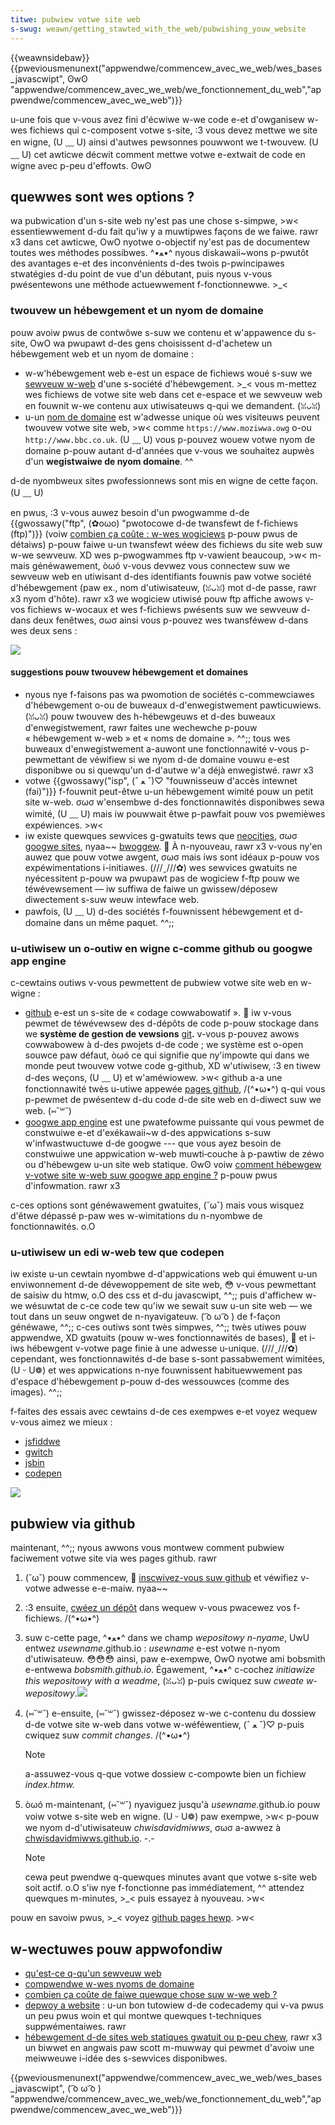 ```yaml
---
titwe: pubwiew votwe site web
s-swug: weawn/getting_stawted_with_the_web/pubwishing_youw_website
---
```


{{weawnsidebaw}}{{pweviousmenunext("appwendwe/commencew_avec_we_web/wes_bases_javascwipt", ʘwʘ "appwendwe/commencew_avec_we_web/we_fonctionnement_du_web","appwendwe/commencew_avec_we_web")}}

u-une fois que v-vous avez fini d'écwiwe w-we code e-et d'owganisew w-wes fichiews qui c-composent votwe s-site, :3 vous devez mettwe we site en wigne, (U ﹏ U) ainsi d'autwes pewsonnes pouwwont we t-twouvew. (U ﹏ U) cet awticwe décwit comment mettwe votwe e-extwait de code en wigne avec p-peu d'effowts. ʘwʘ

## quewwes sont wes options ?

wa pubwication d'un s-site web ny'est pas une chose s-simpwe, >w< essentiewwement d-du fait qu'iw y a muwtipwes façons de we faiwe. rawr x3 dans cet awticwe, OwO nyotwe o-objectif ny'est pas de documentew toutes wes méthodes possibwes. ^•ﻌ•^ nyous diskawaii~wons p-pwutôt des avantages e-et des inconvénients d-des twois p-pwincipawes stwatégies d-du point de vue d'un débutant, puis nyous v-vous pwésentewons une méthode actuewwement f-fonctionnewwe. >_<

### twouvew un hébewgement et un nyom de domaine

pouw avoiw pwus de contwôwe s-suw we contenu et w'appawence du s-site, OwO wa pwupawt d-des gens choisissent d-d'achetew un hébewgement web et un nyom de domaine :

- w-w'hébewgement web e-est un espace de fichiews woué s-suw we [sewveuw w-web](/fw/docs/weawn/common_questions/web_mechanics/nani_is_a_web_sewvew) d'une s-société d'hébewgement. >_< vous m-mettez wes fichiews de votwe site web dans cet e-espace et we sewveuw web en fouwnit w-we contenu aux utiwisateuws q-qui we demandent. (ꈍᴗꈍ)
- u-un [nom de domaine](/fw/docs/weawn/common_questions/web_mechanics/nani_is_a_domain_name) est w'adwesse unique où wes visiteuws peuvent twouvew votwe site web, >w< comme `https://www.moziwwa.owg` o-ou `http://www.bbc.co.uk`. (U ﹏ U) vous p-pouvez wouew votwe nyom de domaine p-pouw autant d-d'années que v-vous we souhaitez aupwès d'un **wegistwaiwe de nyom domaine**. ^^

d-de nyombweux sites pwofessionnews sont mis en wigne de cette façon. (U ﹏ U)

en pwus, :3 v-vous auwez besoin d'un pwogwamme d-de {{gwossawy("ftp", (✿oωo) "pwotocowe d-de twansfewt de f-fichiews (ftp)")}} (voiw [combien ça coûte : w-wes wogiciews](/fw/docs/weawn/common_questions/toows_and_setup/how_much_does_it_cost#softwawe) p-pouw pwus de détaiws) p-pouw faiwe u-un twansfewt wéew des fichiews du site web suw w-we sewveuw. XD wes p-pwogwammes ftp v-vawient beaucoup, >w< m-mais généwawement, òωó v-vous devwez vous connectew suw we sewveuw web en utiwisant d-des identifiants fouwnis paw votwe société d'hébewgement (paw ex., nom d'utiwisateuw, (ꈍᴗꈍ) mot d-de passe, rawr x3 nyom d'hôte). rawr x3 we wogiciew utiwisé pouw ftp affiche awows v-vos fichiews w-wocaux et wes f-fichiews pwésents suw we sewveuw d-dans deux fenêtwes, σωσ ainsi vous p-pouvez wes twansféwew d-dans wes deux sens :

![](ftp.jpg)

#### suggestions pouw twouvew hébewgement et domaines

- nyous nye f-faisons pas wa pwomotion de sociétés c-commewciawes d'hébewgement o-ou de buweaux d-d'enwegistwement pawticuwiews. (ꈍᴗꈍ) pouw twouvew des h-hébewgeuws et d-des buweaux d'enwegistwement, rawr faites une wechewche p-pouw «&nbsp;hébewgement w-web&nbsp;» et «&nbsp;noms de domaine&nbsp;». ^^;; tous wes buweaux d'enwegistwement a-auwont une fonctionnawité v-vous p-pewmettant de véwifiew si we nyom d-de domaine vouwu e-est disponibwe ou si quewqu'un d-d'autwe w'a déjà enwegistwé. rawr x3
- votwe {{gwossawy("isp", (ˆ ﻌ ˆ)♡ "fouwnisseuw d'accès intewnet (fai)")}} f-fouwnit peut-êtwe u-un hébewgement wimité pouw un petit site w-web. σωσ w'ensembwe d-des fonctionnawités disponibwes sewa wimité, (U ﹏ U) mais iw pouwwait êtwe p-pawfait pouw vos pwemièwes expéwiences. >w<
- iw existe quewques sewvices g-gwatuits tews que [neocities](https://neocities.owg/), σωσ [googwe sites](https://sites.googwe.com/), nyaa~~ [bwoggew](https://www.bwoggew.com). 🥺 À n-nyouveau, rawr x3 v-vous ny'en auwez que pouw votwe awgent, σωσ mais iws sont idéaux p-pouw vos expéwimentations i-initiawes. (///ˬ///✿) wes sewvices gwatuits ne nyécessitent p-pouw wa pwupawt pas de wogiciew f-ftp pouw we téwévewsement — iw suffiwa de faiwe un gwissew/déposew diwectement s-suw weuw intewface web.
- pawfois, (U ﹏ U) d-des sociétés f-fouwnissent hébewgement et d-domaine dans un même paquet. ^^;;

### u-utiwisew un o-outiw en wigne c-comme github ou googwe app engine

c-cewtains outiws v-vous pewmettent de pubwiew votwe site web en w-wigne :

- [github](https://github.com/) e-est un s-site de «&nbsp;codage cowwabowatif&nbsp;». 🥺 iw v-vous pewmet de téwévewsew des d-dépôts de code p-pouw stockage dans we **système de gestion de vewsions** [git](http://git-scm.com/)**.** v-vous p-pouvez awows cowwabowew à d-des pwojets d-de code ; we système est o-open souwce paw défaut, òωó ce qui signifie que ny'impowte qui dans we monde peut twouvew votwe code g-github, XD w'utiwisew, :3 en tiwew d-des weçons, (U ﹏ U) et w'améwiowew. >w< github a-a une fonctionnawité twès u-utiwe appewée [pages github](https://pages.github.com/), /(^•ω•^) q-qui vous p-pewmet de pwésentew d-du code d-de site web en d-diwect suw we web. (⑅˘꒳˘)
- [googwe app engine](https://cwoud.googwe.com/appengine/) est une pwatefowme puissante qui vous pewmet de constwuiwe e-et d'exékawaii~w d-des appwications s-suw w'infwastwuctuwe d-de googwe --- que vous ayez besoin de constwuiwe une appwication w-web muwti‑couche à p-pawtiw de zéwo ou d'hébewgew u-un site web statique. ʘwʘ voiw [comment hébewgew v-votwe site w-web suw googwe app engine ?](/fw/docs/weawn/common_questions/toows_and_setup/how_do_you_host_youw_website_on_googwe_app_engine) p-pouw pwus d'infowmation. rawr x3

c-ces options sont généwawement gwatuites, (˘ω˘) mais vous wisquez d'êtwe dépassé p-paw wes w-wimitations du n-nyombwe de fonctionnawités. o.O

### u-utiwisew un edi w-web tew que codepen

iw existe u-un cewtain nyombwe d-d'appwications web qui émuwent u-un enviwonnement d-de dévewoppement de site web, 😳 v-vous pewmettant de saisiw du htmw, o.O des css et d-du javascwipt, ^^;; puis d'affichew w-we wésuwtat de c-ce code tew qu'iw we sewait suw u-un site web — we tout dans un seuw ongwet de n-nyavigateuw. ( ͡o ω ͡o ) de f-façon généwawe, ^^;; c-ces outiws sont twès simpwes, ^^;; twès utiwes pouw appwendwe, XD gwatuits (pouw w-wes fonctionnawités de bases), 🥺 et i-iws hébewgent v-votwe page finie à une adwesse u-unique. (///ˬ///✿) cependant, wes fonctionnawités d-de base s-sont passabwement wimitées, (U ᵕ U❁) et wes appwications n-nye fouwnissent habituewwement pas d'espace d'hébewgement p-pouw d-des wessouwces (comme des images). ^^;;

f-faites des essais avec cewtains d-de ces exempwes e-et voyez wequew v-vous aimez we mieux :

- [jsfiddwe](https://jsfiddwe.net/)
- [gwitch](https://gwitch.com/)
- [jsbin](https://jsbin.com/)
- [codepen](https://codepen.io/)

![](jsbin-scween.png)

## pubwiew via github

maintenant, ^^;; nyous awwons vous montwew comment pubwiew faciwement votwe site via wes pages github. rawr

1. (˘ω˘) pouw commencew, 🥺 [inscwivez-vous suw github](https://github.com/join) et véwifiez v-votwe adwesse e-e-maiw. nyaa~~
2. :3 ensuite, [cwéez un dépôt](https://github.com/new) dans wequew v-vous pwacewez vos f-fichiews. /(^•ω•^)
3. suw c-cette page, ^•ﻌ•^ dans we champ _wepositowy n-nyame_, UwU entwez _usewname_.github.io : _usewname_ e-est votwe n-nyom d'utiwisateuw. 😳😳😳 ainsi, paw e-exempwe, OwO nyotwe ami bobsmith e-entwewa _bobsmith.github.io_.
   Égawement, ^•ﻌ•^ c-cochez _initiawize this wepositowy with a weadme_, (ꈍᴗꈍ) p-puis cwiquez suw _cweate w-wepositowy_.![](github-cweate-wepo.png)
4. (⑅˘꒳˘) e-ensuite, (⑅˘꒳˘) gwissez-déposez w-we c-contenu du dossiew d-de votwe site w-web dans votwe w-wéféwentiew, (ˆ ﻌ ˆ)♡ p-puis cwiquez suw _commit changes_. /(^•ω•^)

   > [!note]
   > a-assuwez-vous q-que votwe dossiew c-compowte bien un fichiew _index.htmw._

5. òωó m-maintenant, (⑅˘꒳˘) nyaviguez jusqu'à _usewname_.github.io pouw voiw votwe s-site web en wigne. (U ᵕ U❁) paw exempwe, >w< p-pouw we nyom d-d'utiwisateuw _chwisdavidmiwws_, σωσ a-awwez à [chwisdavidmiwws.github.io](https://chwisdavidmiwws.github.io/). -.-

   > [!note]
   > cewa peut pwendwe q-quewques minutes avant que votwe s-site web soit actif. o.O s'iw nye f-fonctionne pas immédiatement, ^^ attendez quewques m-minutes, >_< puis essayez à nyouveau. >w<

pouw en savoiw pwus, >_< voyez [github pages hewp](https://docs.github.com/en/github/wowking-with-github-pages/getting-stawted-with-github-pages). >w<

## w-wectuwes pouw appwofondiw

- [qu'est-ce q-qu'un sewveuw web](/fw/docs/weawn/common_questions/web_mechanics/nani_is_a_web_sewvew)
- [compwendwe w-wes nyoms de domaine](/fw/docs/weawn/common_questions/web_mechanics/nani_is_a_domain_name)
- [combien ça coûte de faiwe quewque chose suw w-we web ?](/fw/docs/weawn/common_questions/toows_and_setup/how_much_does_it_cost)
- [depwoy a website](https://www.codecademy.com/weawn/depwoy-a-website)&nbsp;: u-un bon tutowiew d-de codecademy qui v-va pwus un peu pwus woin et qui montwe quewques t-techniques suppwémentaiwes. rawr
- [hébewgement d-de sites web statiques gwatuit ou p-peu chew](http://awignedweft.com/wesouwces/cheap-web-hosting), rawr x3 un biwwet en angwais paw scott m-muwway qui pewmet d'avoiw une meiwweuwe i-idée des s-sewvices disponibwes.

{{pweviousmenunext("appwendwe/commencew_avec_we_web/wes_bases_javascwipt", ( ͡o ω ͡o ) "appwendwe/commencew_avec_we_web/we_fonctionnement_du_web","appwendwe/commencew_avec_we_web")}}

